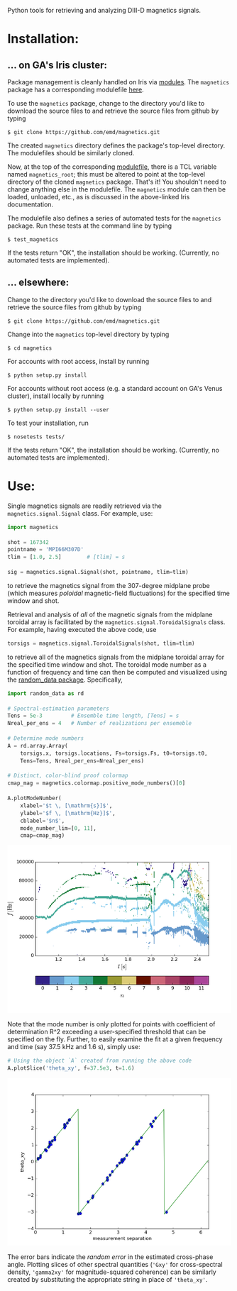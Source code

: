 Python tools for retrieving and analyzing DIII-D magnetics signals.


Installation:
=============


... on GA's Iris cluster:
-------------------------
Package management is cleanly handled on Iris via
[modules](https://diii-d.gat.com/diii-d/Iris#Environment_modules).
The `magnetics` package has a corresponding modulefile
[here](https://github.com/emd/modulefiles).

To use the `magnetics` package, change to the directory
you'd like to download the source files to and
retrieve the source files from github by typing

    $ git clone https://github.com/emd/magnetics.git

The created `magnetics` directory defines the
package's top-level directory.
The modulefiles should be similarly cloned.

Now, at the top of the corresponding
[modulefile](https://github.com/emd/modulefiles/blob/master/magnetics),
there is a TCL variable named `magnetics_root`;
this must be altered to point at the
top-level directory of the cloned `magnetics` package.
That's it! You shouldn't need to change anything else in
the modulefile. The `magnetics` module can
then be loaded, unloaded, etc., as is discussed in the
above-linked Iris documentation.

The modulefile also defines a series of automated tests
for the `magnetics` package. Run these tests at the command line
by typing

    $ test_magnetics

If the tests return "OK", the installation should be working.
(Currently, no automated tests are implemented).


... elsewhere:
--------------
Change to the directory you'd like to download the source files to
and retrieve the source files from github by typing

    $ git clone https://github.com/emd/magnetics.git

Change into the `magnetics` top-level directory by typing

    $ cd magnetics

For accounts with root access, install by running

    $ python setup.py install

For accounts without root access (e.g. a standard account on GA's Venus
cluster), install locally by running

    $ python setup.py install --user

To test your installation, run

    $ nosetests tests/

If the tests return "OK", the installation should be working.
(Currently, no automated tests are implemented).


Use:
====
Single magnetics signals are readily retrieved via
the `magnetics.signal.Signal` class. For example, use:

```python
import magnetics

shot = 167342
pointname = 'MPI66M307D'
tlim = [1.0, 2.5]        # [tlim] = s

sig = magnetics.signal.Signal(shot, pointname, tlim=tlim)

```

to retrieve the magnetics signal from the 307-degree midplane probe
(which measures *poloidal* magnetic-field fluctuations)
for the specified time window and shot.

Retrieval and analysis of *all* of the magnetic signals
from the midplane toroidal array is facilitated by
the `magnetics.signal.ToroidalSignals` class.
For example, having executed the above code, use

```python
torsigs = magnetics.signal.ToroidalSignals(shot, tlim=tlim)

```

to retrieve all of the magnetics signals from the midplane toroidal array
for the specified time window and shot. The toroidal mode number
as a function of frequency and time can then be computed and
visualized using the
[random_data package](https://github.com/emd/random_data).
Specifically,

```python
import random_data as rd

# Spectral-estimation parameters
Tens = 5e-3         # Ensemble time length, [Tens] = s
Nreal_per_ens = 4   # Number of realizations per ensemeble

# Determine mode numbers
A = rd.array.Array(
    torsigs.x, torsigs.locations, Fs=torsigs.Fs, t0=torsigs.t0,
    Tens=Tens, Nreal_per_ens=Nreal_per_ens)

# Distinct, color-blind proof colormap
cmap_mag = magnetics.colormap.positive_mode_numbers()[0]

A.plotModeNumber(
    xlabel='$t \, [\mathrm{s}]$',
    ylabel='$f \, [\mathrm{Hz}]$',
    cblabel='$n$',
    mode_number_lim=[0, 11],
    cmap=cmap_mag)

```

![mode_number_spectrum](https://raw.githubusercontent.com/emd/magnetics/master/figs/mode_number_spectrum.png)

Note that the mode number is only plotted for points
with coefficient of determination R^2 exceeding a user-specified threshold
that can be specified on the fly.
Further, to easily examine the fit at a given frequency and time
(say 37.5 kHz and 1.6 s), simply use:
```python
# Using the object `A` created from running the above code
A.plotSlice('theta_xy', f=37.5e3, t=1.6)

```

![mode_number_fit](https://raw.githubusercontent.com/emd/magnetics/master/figs/mode_number_fit.png)

The error bars indicate the *random error* in the estimated cross-phase angle.
Plotting slices of other spectral quantities
(`'Gxy'` for cross-spectral density,
`'gamma2xy'` for magnitude-squared coherence)
can be similarly created by substituting the appropriate string
in place of `'theta_xy'`.
